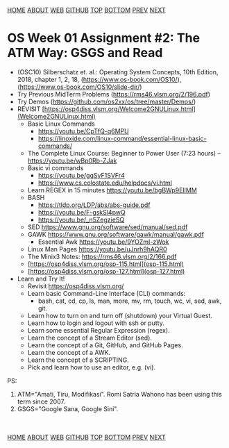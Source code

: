 ---
---
[HOME](index.md)
[ABOUT](README.md)
[WEB](https://osp4diss.vlsm.org/)
[GITHUB](https://github.com/os2xx/osp4diss/)
[TOP](#)
[BOTTOM](#endofpage)
[PREV](W01-01.md)
[NEXT](W01-03.md)

# OS Week 01 Assignment #2: The ATM Way: GSGS and Read

* (OSC10) Silberschatz et. al.: Operating System Concepts, 10th Edition, 2018,
  chapter 1, 2, 18, (<https://www.os-book.com/OS10/>),
  (<https://www.os-book.com/OS10/slide-dir/>)
* Try Previous MidTerm Problems (<https://rms46.vlsm.org/2/196.pdf>)
* Try Demos (<https://github.com/os2xx/os/tree/master/Demos/>)
* REVISIT [https://osp4diss.vlsm.org/Welcome2GNULinux.html](Welcome2GNULinux.html)
  * Basic Linux Commands
    * <https://youtu.be/CpTfQ-q6MPU>
    * <https://linoxide.com/linux-command/essential-linux-basic-commands/>
  * The Complete Linux Course: Beginner to Power User (7:23 hours) –
    <https://youtu.be/wBp0Rb-ZJak>
  * Basic vi commands
    * <https://youtu.be/ggSyF1SVFr4>
    * <https://www.cs.colostate.edu/helpdocs/vi.html>
  * Learn REGEX in 15 minutes <https://youtu.be/bgBWp9EIlMM>
  * BASH 
    * <https://tldp.org/LDP/abs/abs-guide.pdf>
    * <https://youtu.be/F-gskSl4pwQ>
    * <https://youtu.be/_n5ZegzieSQ>
  * SED <https://www.gnu.org/software/sed/manual/sed.pdf>
  * GAWK <https://www.gnu.org/software/gawk/manual/gawk.pdf>
    * Essential Awk <https://youtu.be/9YOZmI-zWok>
  * Linux Man Pages <https://youtu.be/uJnrh9hAQR0>
  * The Minix3 Notes: <https://rms46.vlsm.org/2/166.pdf>
  * [https://osp4diss.vlsm.org/osp-115.html](osp-115.html)
  * [https://osp4diss.vlsm.org/osp-127.html](osp-127.html)
* Learn and Try It!
  * Revisit <https://osp4diss.vlsm.org/>
  * Learn basic Command-Line Interface (CLI) commands:
    * bash, cat, cd, cp, ls, man, more, mv, rm, touch, wc, vi, sed, awk, git.
  * Learn how to turn on and turn off (shutdown) your Virtual Guest.
  * Learn how to login and logout with ssh or putty.
  * Learn some essential Regular Expression (regex).
  * Learn the concept of a Stream Editor (sed).
  * Learn the concept of a Git, GitHub, and GitHub Pages.
  * Learn the concept of a AWK.
  * Learn the concept of a SCRIPTING.
  * Pick and learn how to use an editor, e.g. (vi).

PS:
1. ATM="Amati, Tiru, Modifikasi". Romi Satria Wahono has been using this term since 2007.
2. GSGS="Google Sana, Google Sini".

<br id="endofpage"><br>
[HOME](index.md)
[ABOUT](README.md)
[WEB](https://osp4diss.vlsm.org/)
[GITHUB](https://github.com/os2xx/osp4diss)
[TOP](#)
[BOTTOM](#endofpage)
[PREV](W01-01.md)
[NEXT](W01-03.md)
<br>

